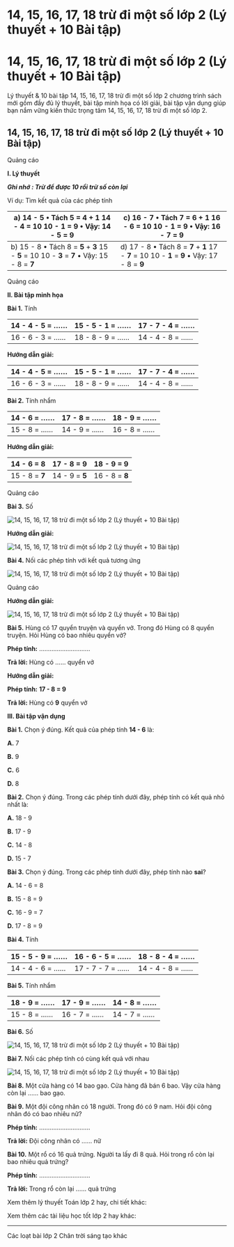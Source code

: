 # 14, 15, 16, 17, 18 trừ đi một số lớp 2 (Lý thuyết + 10 Bài tập)

# 14, 15, 16, 17, 18 trừ đi một số lớp 2 (Lý thuyết + 10 Bài tập)

Lý thuyết & 10 bài tập 14, 15, 16, 17, 18 trừ đi một số lớp 2 chương trình sách mới gồm đầy đủ lý thuyết, bài tập minh họa có lời giải, bài tập vận dụng giúp bạn nắm vững kiến thức trọng tâm 14, 15, 16, 17, 18 trừ đi một số lớp 2.

## 14, 15, 16, 17, 18 trừ đi một số lớp 2 (Lý thuyết + 10 Bài tập)

Quảng cáo

**I. Lý thuyết**

**_Ghi nhớ :_ _Trừ để được 10 rồi trừ số còn lại_**

Ví dụ: Tìm kết quả của các phép tính

a) 14 - 5 • Tách 5 = **4** \+ **1** 14 - **4** = 10 10 - **1** = **9** • Vậy: 14 - 5 = **9** |  c) 16 - 7 • Tách 7 = **6** \+ **1** 16 - **6** = 10 10 - **1** = **9** • Vậy: 16 - 7 = **9**  
---|---  
b) 15 - 8 • Tách 8 = **5** \+ **3** 15 - **5** = 10 10 - **3** = **7** • Vậy: 15 - 8 = **7** |  d) 17 - 8 • Tách 8 = **7** \+ **1** 17 - **7** = 10 10 - **1** = **9** • Vậy: 17 - 8 = **9**  
  
Quảng cáo

**II. Bài tập minh họa**

**Bài 1.** Tính

14 - 4 - 5 = …… |  15 - 5 - 1 = …… |  17 - 7 - 4 = ……  
---|---|---  
16 - 6 - 3 = …… |  18 - 8 - 9 = …… |  14 - 4 - 8 = ……  
  
**Hướng dẫn giải:**

14 - 4 - 5 = …… |  15 - 5 - 1 = …… |  17 - 7 - 4 = ……  
---|---|---  
16 - 6 - 3 = …… |  18 - 8 - 9 = …… |  14 - 4 - 8 = ……  
  
**Bài 2.** Tính nhẩm

14 - 6 = …… |  17 - 8 = …… |  18 - 9 = ……  
---|---|---  
15 - 8 = …… |  14 - 9 = …… |  16 - 8 = ……  
  
**Hướng dẫn giải:**

14 - 6 = **8** |  17 - 8 = **9** |  18 - 9 = **9**  
---|---|---  
15 - 8 = **7** |  14 - 9 = **5** |  16 - 8 = **8**  
  
Quảng cáo

**Bài 3.** Số

![14, 15, 16, 17, 18 trừ đi một số lớp 2 \(Lý thuyết + 10 Bài tập\)](https://vietjack.com/toan-2-chan-troi/images/ly-thuyet-14-15-16-17-18-tru-di-mot-so-231167.PNG)

**Hướng dẫn giải:**

![14, 15, 16, 17, 18 trừ đi một số lớp 2 \(Lý thuyết + 10 Bài tập\)](https://vietjack.com/toan-2-chan-troi/images/ly-thuyet-14-15-16-17-18-tru-di-mot-so-231168.PNG)

**Bài 4.** Nối các phép tính với kết quả tương ứng

![14, 15, 16, 17, 18 trừ đi một số lớp 2 \(Lý thuyết + 10 Bài tập\)](https://vietjack.com/toan-2-chan-troi/images/ly-thuyet-14-15-16-17-18-tru-di-mot-so-231169.PNG)

Quảng cáo

**Hướng dẫn giải:**

![14, 15, 16, 17, 18 trừ đi một số lớp 2 \(Lý thuyết + 10 Bài tập\)](https://vietjack.com/toan-2-chan-troi/images/ly-thuyet-14-15-16-17-18-tru-di-mot-so-231170.PNG)

**Bài 5.** Hùng có 17 quyển truyện và quyển vở. Trong đó Hùng có 8 quyển truyện. Hỏi Hùng có bao nhiêu quyển vở?

**Phép tính:** ………………………..

**Trả lời:** Hùng có …… quyển vở

**Hướng dẫn giải:**

**Phép tính:** **17 - 8 = 9**

**Trả lời:** Hùng có **9** quyển vở

**III. Bài tập vận dụng**

**Bài 1.** Chọn ý đúng. Kết quả của phép tính **14 - 6** là: 

**A.** 7

**B.** 9

**C.** 6

**D.** 8

**Bài 2.** Chọn ý đúng. Trong các phép tính dưới đây, phép tính có kết quả nhỏ nhất là:

**A.** 18 - 9

**B.** 17 - 9

**C.** 14 - 8

**D.** 15 - 7

**Bài 3.** Chọn ý đúng. Trong các phép tính dưới đây, phép tính nào **sai**?

**A.** 14 - 6 = 8

**B.** 15 - 8 = 9

**C.** 16 - 9 = 7

**D.** 17 - 8 = 9

**Bài 4.** Tính

15 - 5 - 9 = …… |  16 - 6 - 5 = …… |  18 - 8 - 4 = ……  
---|---|---  
14 - 4 - 6 = …… |  17 - 7 - 7 = …… |  14 - 4 - 8 = ……  
  
**Bài 5.** Tính nhẩm

18 - 9 = …… |  17 - 9 = …… |  14 - 8 = ……  
---|---|---  
15 - 8 = …… |  16 - 7 = …… |  14 - 7 = ……  
  
**Bài 6.** Số

![14, 15, 16, 17, 18 trừ đi một số lớp 2 \(Lý thuyết + 10 Bài tập\)](https://vietjack.com/toan-2-chan-troi/images/ly-thuyet-14-15-16-17-18-tru-di-mot-so-231171.PNG)

**Bài 7.** Nối các phép tính có cùng kết quả với nhau

![14, 15, 16, 17, 18 trừ đi một số lớp 2 \(Lý thuyết + 10 Bài tập\)](https://vietjack.com/toan-2-chan-troi/images/ly-thuyet-14-15-16-17-18-tru-di-mot-so-231172.PNG)

**Bài 8.** Một cửa hàng có 14 bao gạo. Cửa hàng đã bán 6 bao. Vậy cửa hàng còn lại …… bao gạo.

**Bài 9.** Một đội công nhân có 18 người. Trong đó có 9 nam. Hỏi đội công nhân đó có bao nhiêu nữ?

**Phép tính:** ………………………..

**Trả lời:** Đội công nhân có …… nữ

**Bài 10.** Một rổ có 16 quả trứng. Người ta lấy đi 8 quả. Hỏi trong rổ còn lại bao nhiêu quả trứng?

**Phép tính:** ………………………..

**Trả lời:** Trong rổ còn lại …… quả trứng

Xem thêm lý thuyết Toán lớp 2 hay, chi tiết khác:

Xem thêm các tài liệu học tốt lớp 2 hay khác:

* * *

Các loạt bài lớp 2 Chân trời sáng tạo khác
